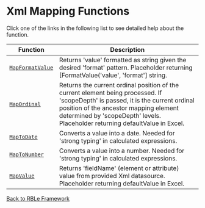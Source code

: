 # Xml Mapping Functions

Click one of the links in the following list to see detailed help about the function.

Function | Description
---|---
[`MapFormatValue`](XmlMapping\MapFormatValue.md) | Returns 'value' formatted as string given the desired 'format' pattern.  Placeholder returning [FormatValue('value', 'format'] string.
[`MapOrdinal`](XmlMapping\MapOrdinal.md) | Returns the current ordinal position of the current element being processed.  If 'scopeDepth' is passed, it is the current ordinal position of the ancestor mapping element determined by 'scopeDepth' levels.  Placeholder returning defaultValue in Excel.
[`MapToDate`](XmlMapping\MapToDate.md) | Converts a value into a date.  Needed for 'strong typing' in calculated expressions.
[`MapToNumber`](XmlMapping\MapToNumber.md) | Converts a value into a number.  Needed for 'strong typing' in calculated expressions.
[`MapValue`](XmlMapping\MapValue.md) | Returns 'fieldName' (element or attribute) value from provided Xml datasource.  Placeholder returning defaultValue in Excel.


[Back to RBLe Framework](/RBLe/RBLe.md)